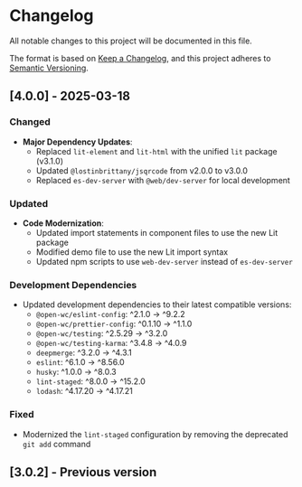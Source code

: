 # Changelog

All notable changes to this project will be documented in this file.

The format is based on [Keep a Changelog](https://keepachangelog.com/en/1.0.0/),
and this project adheres to [Semantic Versioning](https://semver.org/spec/v2.0.0.html).

## [4.0.0] - 2025-03-18

### Changed
- **Major Dependency Updates**:
  - Replaced `lit-element` and `lit-html` with the unified `lit` package (v3.1.0)
  - Updated `@lostinbrittany/jsqrcode` from v2.0.0 to v3.0.0
  - Replaced `es-dev-server` with `@web/dev-server` for local development

### Updated
- **Code Modernization**:
  - Updated import statements in component files to use the new Lit package
  - Modified demo file to use the new Lit import syntax
  - Updated npm scripts to use `web-dev-server` instead of `es-dev-server`

### Development Dependencies
- Updated development dependencies to their latest compatible versions:
  - `@open-wc/eslint-config`: ^2.1.0 → ^9.2.2
  - `@open-wc/prettier-config`: ^0.1.10 → ^1.1.0
  - `@open-wc/testing`: ^2.5.29 → ^3.2.0
  - `@open-wc/testing-karma`: ^3.4.8 → ^4.0.9
  - `deepmerge`: ^3.2.0 → ^4.3.1
  - `eslint`: ^6.1.0 → ^8.56.0
  - `husky`: ^1.0.0 → ^8.0.3
  - `lint-staged`: ^8.0.0 → ^15.2.0
  - `lodash`: ^4.17.20 → ^4.17.21

### Fixed
- Modernized the `lint-staged` configuration by removing the deprecated `git add` command

## [3.0.2] - Previous version
